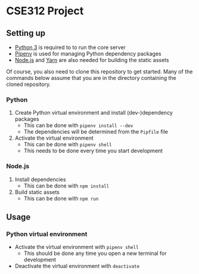 # CSE312 Project

## Setting up

- [Python 3](https://www.python.org/getit/) is required to to run the core server
- [Pipenv](https://pipenv.readthedocs.io/en/latest/install/) is used for managing Python dependency packages
- [Node.js](https://nodejs.org/en/download/) and [Yarn](https://yarnpkg.com/en/docs/install) are also needed for building the static assets

Of course, you also need to clone this repository to get started.
Many of the commands below assume that you are in the directory containing the cloned repository.

### Python

1. Create Python virtual environment and install (dev-)dependency packages
   - This can be done with `pipenv install --dev`
   - The dependencies will be determined from the `Pipfile` file
2. Activate the virtual environment
   - This can be done with `pipenv shell`
   - This needs to be done every time you start development

### Node.js

1. Install dependencies
   - This can be done with `npm install`
2. Build static assets
   - This can be done with `npm run`


## Usage

### Python virtual environment

- Activate the virtual environment with `pipenv shell`
  - This should be done any time you open a new terminal for development
- Deactivate the virtual environment with `deactivate`
